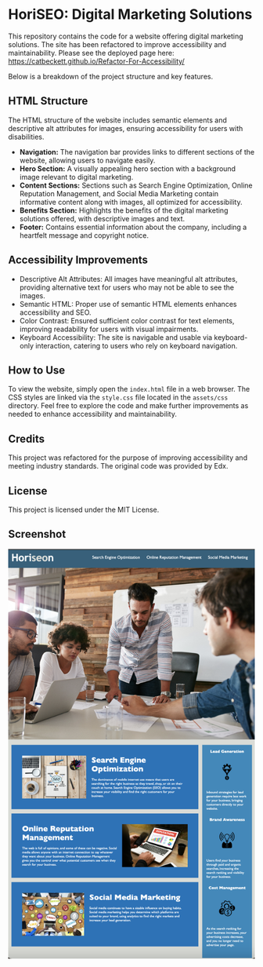 # HoriSEO: Digital Marketing Solutions

This repository contains the code for a website offering digital marketing solutions. The site has been refactored to improve accessibility and maintainability. Please see the deployed page here: https://catbeckett.github.io/Refactor-For-Accessibility/ 

Below is a breakdown of the project structure and key features. 

## HTML Structure

The HTML structure of the website includes semantic elements and descriptive alt attributes for images, ensuring accessibility for users with disabilities.

- **Navigation:** The navigation bar provides links to different sections of the website, allowing users to navigate easily.
- **Hero Section:** A visually appealing hero section with a background image relevant to digital marketing.
- **Content Sections:** Sections such as Search Engine Optimization, Online Reputation Management, and Social Media Marketing contain informative content along with images, all optimized for accessibility.
- **Benefits Section:** Highlights the benefits of the digital marketing solutions offered, with descriptive images and text.
- **Footer:** Contains essential information about the company, including a heartfelt message and copyright notice.


## Accessibility Improvements

- Descriptive Alt Attributes: All images have meaningful alt attributes, providing alternative text for users who may not be able to see the images.
- Semantic HTML: Proper use of semantic HTML elements enhances accessibility and SEO.
- Color Contrast: Ensured sufficient color contrast for text elements, improving readability for users with visual impairments.
- Keyboard Accessibility: The site is navigable and usable via keyboard-only interaction, catering to users who rely on keyboard navigation.

## How to Use

To view the website, simply open the `index.html` file in a web browser. The CSS styles are linked via the `style.css` file located in the `assets/css` directory. Feel free to explore the code and make further improvements as needed to enhance accessibility and maintainability.

## Credits

This project was refactored for the purpose of improving accessibility and meeting industry standards. The original code was provided by Edx.

## License

This project is licensed under the MIT License.


## Screenshot
![screenshot](assets/images/screenshot.png)

